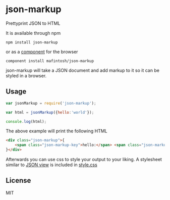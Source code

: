# json-markup

Prettyprint JSON to HTML

It is available through npm

	npm install json-markup

or as a [component](https://github.com/component/component) for the browser

	component install mafintosh/json-markup

json-markup will take a JSON document and add markup to it so it can be styled in a browser.

## Usage

``` js
var jsonMarkup = require('json-markup');

var html = jsonMarkup({hello:'world'});

console.log(html);
```

The above example will print the following HTML

``` html
<div class="json-markup">{
	<span class="json-markup-key">hello:</span> <span class="json-markup-string">"world"</span>
}</div>
```

Afterwards you can use css to style your output to your liking.
A stylesheet similar to [JSON view](https://chrome.google.com/webstore/detail/jsonview/chklaanhfefbnpoihckbnefhakgolnmc) is included in [style.css](https://github.com/mafintosh/json-markup/blob/master/style.css)

## License

MIT